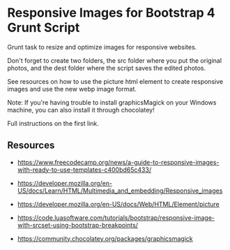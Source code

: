 
# Responsive Images for Bootstrap 4 Grunt Script

Grunt task to resize and optimize images for responsive websites.

Don't forget to create two folders, the src folder where you put the original photos, and the dest folder where the script saves the edited photos. 

See resources on how to use the picture html element to create responsive images and use the new webp image format. 

Note: If you're having trouble to install graphicsMagick on your Windows machine, you can also install it through chocolatey!

Full instructions on the first link. 

## Resources

* https://www.freecodecamp.org/news/a-guide-to-responsive-images-with-ready-to-use-templates-c400bd65c433/

* https://developer.mozilla.org/en-US/docs/Learn/HTML/Multimedia_and_embedding/Responsive_images

* https://developer.mozilla.org/en-US/docs/Web/HTML/Element/picture

* https://code.luasoftware.com/tutorials/bootstrap/responsive-image-with-srcset-using-bootstrap-breakpoints/

* https://community.chocolatey.org/packages/graphicsmagick